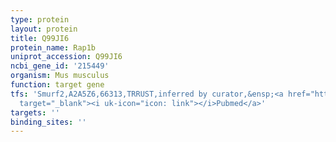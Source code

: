 ```yaml
---
type: protein
layout: protein
title: Q99JI6
protein_name: Rap1b
uniprot_accession: Q99JI6
ncbi_gene_id: '215449'
organism: Mus musculus
function: target gene
tfs: 'Smurf2,A2A5Z6,66313,TRRUST,inferred by curator,&ensp;<a href="https://www.ncbi.nlm.nih.gov/pubmed/?term=18842593%5Buid%5D"
  target="_blank"><i uk-icon="icon: link"></i>Pubmed</a>'
targets: ''
binding_sites: ''
---
```

